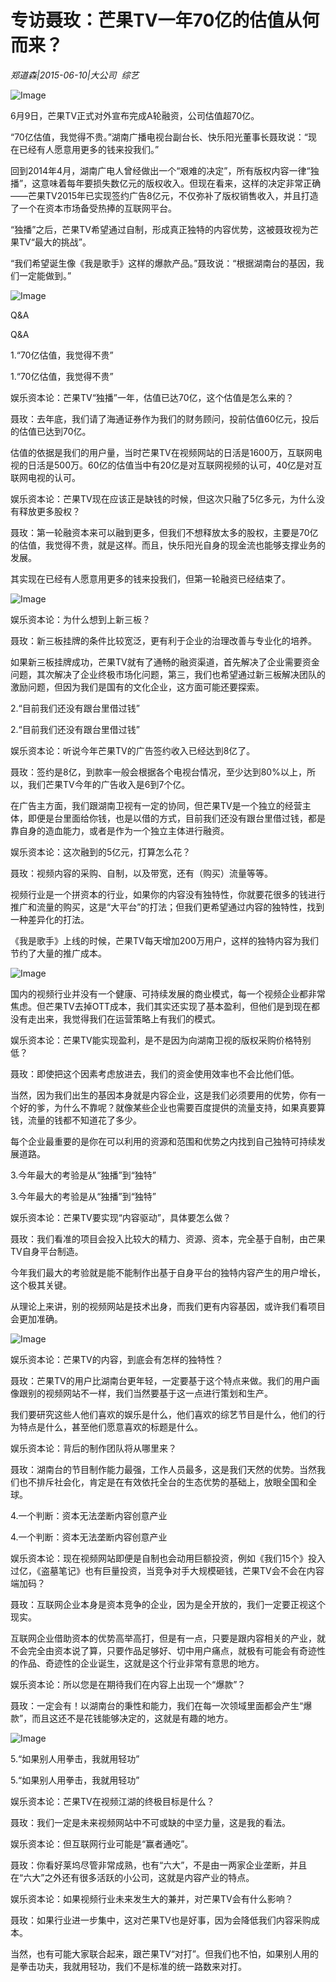 # 专访聂玫：芒果TV一年70亿的估值从何而来？

*郑道森|2015-06-10|大公司 
                                                综艺*

![Image](http://si1.go2yd.com/get-image/0LSbMw71DKC)

6月9日，芒果TV正式对外宣布完成A轮融资，公司估值超70亿。

“70亿估值，我觉得不贵。”湖南广播电视台副台长、快乐阳光董事长聂玫说：“现在已经有人愿意用更多的钱来投我们。”

回到2014年4月，湖南广电人曾经做出一个“艰难的决定”，所有版权内容一律“独播”，这意味着每年要损失数亿元的版权收入。但现在看来，这样的决定非常正确——芒果TV2015年已实现签约广告8亿元，不仅弥补了版权销售收入，并且打造了一个在资本市场备受热捧的互联网平台。

“独播”之后，芒果TV希望通过自制，形成真正独特的内容优势，这被聂玫视为芒果TV“最大的挑战”。

“我们希望诞生像《我是歌手》这样的爆款产品。”聂玫说：“根据湖南台的基因，我们一定能做到。”

![Image](http://si1.go2yd.com/get-image/0LSbMh2YUDo)

Q&A

Q&A

1.“70亿估值，我觉得不贵”

1.“70亿估值，我觉得不贵”

娱乐资本论：芒果TV“独播”一年，估值已达70亿，这个估值是怎么来的？

聂玫：去年底，我们请了海通证券作为我们的财务顾问，投前估值60亿元，投后的估值已达到70亿。

估值的依据是我们的用户量，当时芒果TV在视频网站的日活是1600万，互联网电视的日活是500万。60亿的估值当中有20亿是对互联网视频的认可，40亿是对互联网电视的认可。

娱乐资本论：芒果TV现在应该正是缺钱的时候，但这次只融了5亿多元，为什么没有释放更多股权？

聂玫：第一轮融资本来可以融到更多，但我们不想释放太多的股权，主要是70亿的估值，我觉得不贵，就是这样。而且，快乐阳光自身的现金流也能够支撑业务的发展。

其实现在已经有人愿意用更多的钱来投我们，但第一轮融资已经结束了。

![Image](http://si1.go2yd.com/get-image/0LSbMjcAjvE)

娱乐资本论：为什么想到上新三板？

聂玫：新三板挂牌的条件比较宽泛，更有利于企业的治理改善与专业化的培养。

如果新三板挂牌成功，芒果TV就有了通畅的融资渠道，首先解决了企业需要资金问题，其次解决了企业终极市场化问题，第三，我们也希望通过新三板解决团队的激励问题，但因为我们是国有的文化企业，这方面可能还要探索。

2.“目前我们还没有跟台里借过钱”

2.“目前我们还没有跟台里借过钱”

娱乐资本论：听说今年芒果TV的广告签约收入已经达到8亿了。

聂玫：签约是8亿，到款率一般会根据各个电视台情况，至少达到80%以上，所以，我们芒果TV今年的广告收入是6到7个亿。

在广告主方面，我们跟湖南卫视有一定的协同，但芒果TV是一个独立的经营主体，即便是台里面给你钱，也是以借的方式，目前我们还没有跟台里借过钱，都是靠自身的造血能力，或者是作为一个独立主体进行融资。

娱乐资本论：这次融到的5亿元，打算怎么花？

聂玫：视频内容的采购、自制，以及带宽，还有（购买）流量等等。

视频行业是一个拼资本的行业，如果你的内容没有独特性，你就要花很多的钱进行推广和流量的购买，这是“大平台”的打法；但我们更希望通过内容的独特性，找到一种差异化的打法。

《我是歌手》上线的时候，芒果TV每天增加200万用户，这样的独特内容为我们节约了大量的推广成本。

![Image](http://si1.go2yd.com/get-image/0LSbMl0hmkK)

国内的视频行业并没有一个健康、可持续发展的商业模式，每一个视频企业都非常焦虑。但芒果TV去掉OTT成本，我们其实还实现了基本盈利，但他们是到现在都没有走出来，我觉得我们在运营策略上有我们的模式。

娱乐资本论：芒果TV能实现盈利，是不是因为向湖南卫视的版权采购价格特别低？

聂玫：即使把这个因素考虑放进去，我们的资金使用效率也不会比他们低。

当然，因为我们出生的基因本身就是内容企业，这是我们必须要用的优势，你有一个好的爹，为什么不靠呢？就像某些企业也需要百度提供的流量支持，如果真要算钱，流量的钱都不知道花了多少。

每个企业最重要的是你在可以利用的资源和范围和优势之内找到自己独特可持续发展道路。

3.今年最大的考验是从“独播”到“独特”

3.今年最大的考验是从“独播”到“独特”

娱乐资本论：芒果TV要实现“内容驱动”，具体要怎么做？

聂玫：我们看准的项目会投入比较大的精力、资源、资本，完全基于自制，由芒果TV自身平台制造。

今年我们最大的考验就是能不能制作出基于自身平台的独特内容产生的用户增长，这个极其关键。

从理论上来讲，别的视频网站是技术出身，而我们更有内容基因，或许我们看项目会更加准确。

![Image](http://si1.go2yd.com/get-image/0LSbMiEunr6)

娱乐资本论：芒果TV的内容，到底会有怎样的独特性？

聂玫：芒果TV的用户比湖南台更年轻，一定要基于这个特点来做。我们的用户画像跟别的视频网站不一样，我们当然要基于这一点进行策划和生产。

我们要研究这些人他们喜欢的娱乐是什么，他们喜欢的综艺节目是什么，他们的行为特点是什么，甚至他们愿意喜欢的标题是什么。

娱乐资本论：背后的制作团队将从哪里来？

聂玫：湖南台的节目制作能力最强，工作人员最多，这是我们天然的优势。当然我们也不排斥社会化，肯定是在有效依托全台的生态优势的基础上，放眼全国和全球。

4.一个判断：资本无法垄断内容创意产业

4.一个判断：资本无法垄断内容创意产业

娱乐资本论：现在视频网站即便是自制也会动用巨额投资，例如《我们15个》投入过亿，《盗墓笔记》也有巨量投资，当竞争对手大规模砸钱，芒果TV会不会在内容端加码？

聂玫：互联网企业本身是资本竞争的企业，因为是全开放的，我们一定要正视这个现实。

互联网企业借助资本的优势高举高打，但是有一点，只要是跟内容相关的产业，就不会完全由资本说了算，只要作品足够好、切中用户痛点，就极有可能会有奇迹性的作品、奇迹性的企业诞生，这就是这个行业非常有意思的地方。

娱乐资本论：所以您是在期待我们在内容上出现一个“爆款”？

聂玫：一定会有！以湖南台的秉性和能力，我们在每一次领域里面都会产生“爆款”，而且这还不是花钱能够决定的，这就是有趣的地方。

![Image](http://si1.go2yd.com/get-image/0LSbMfZpczg)

5.“如果别人用拳击，我就用轻功”

5.“如果别人用拳击，我就用轻功”

娱乐资本论：芒果TV在视频江湖的终极目标是什么？

聂玫：我们一定是未来视频网站中不可或缺的中坚力量，这是我的看法。

娱乐资本论：但互联网行业可能是“赢者通吃”。

聂玫：你看好莱坞尽管非常成熟，也有“六大”，不是由一两家企业垄断，并且在“六大”之外还有很多活跃的小公司，这就是内容产业的特点。

娱乐资本论：如果视频行业未来发生大的兼并，对芒果TV会有什么影响？

聂玫：如果行业进一步集中，这对芒果TV也是好事，因为会降低我们内容采购成本。

当然，也有可能大家联合起来，跟芒果TV“对打”。但我们也不怕，如果别人用的是拳击功夫，我就用轻功，我们不是标准的统一路数来对打。

